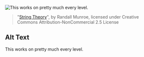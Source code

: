 ![This works on pretty much every level.](https://imgs.xkcd.com/comics/string_theory.png)
> "[String Theory](https://xkcd.com/171/)", by Randall Munroe, licensed under Creative Commons Attribution-NonCommercial 2.5 License

## Alt Text
This works on pretty much every level.
